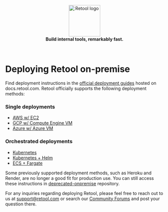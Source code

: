 <p align="center">
    <a href="https://retool.com/"><img src="https://raw.githubusercontent.com/tryretool/brand-assets/master/Logos/logo-full-black.png" alt="Retool logo" height="100"></a> <br>
    <b>Build internal tools, remarkably fast.</b>
</p> <br>

# Deploying Retool on-premise

Find deployment instructions in the [official deployment guides](https://docs.retool.com/docs/deploy-guide-overview) hosted on docs.retool.com. Retool officially supports the following deployment methods:


### Single deployments
  - [AWS w/ EC2](https://docs.retool.com/docs/deploy-with-aws-ec2)
  - [GCP w/ Compute Engine VM](https://docs.retool.com/docs/deploy-with-gcp)
  - [Azure w/ Azure VM](https://docs.retool.com/docs/deploy-with-azure-vm)
### Orchestrated deployments
  - [Kubernetes](https://docs.retool.com/docs/deploy-with-kubernetes)
  - [Kubernetes + Helm](https://docs.retool.com/docs/deploy-with-helm)
  - [ECS + Fargate](https://docs.retool.com/docs/deploy-with-ecs-fargate)


Some previously supported deployment methods, such as Heroku and Render, are no longer a good fit for production use. You can still access these instructions in [deprecated-onpremise](https://github.com/tryretool/deprecated-onpremise) repository.


For any inquiries regarding deploying Retool, please feel free to reach out to us at support@retool.com or search our [Community Forums](https://community.retool.com/) and post your question there.
